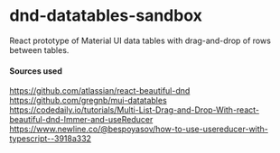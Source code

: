 # dnd-datatables-sandbox
React prototype of Material UI data tables with drag-and-drop of rows between tables. 

#### Sources used
https://github.com/atlassian/react-beautiful-dnd
https://github.com/gregnb/mui-datatables
https://codedaily.io/tutorials/Multi-List-Drag-and-Drop-With-react-beautiful-dnd-Immer-and-useReducer
https://www.newline.co/@bespoyasov/how-to-use-usereducer-with-typescript--3918a332
